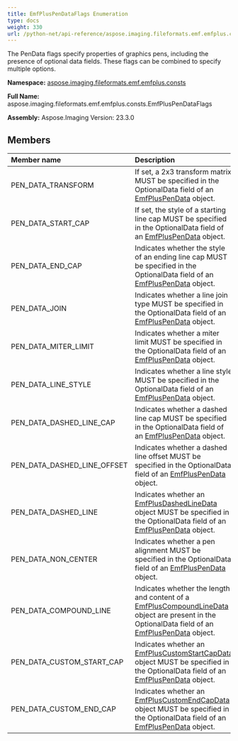 ```yaml
---
title: EmfPlusPenDataFlags Enumeration
type: docs
weight: 330
url: /python-net/api-reference/aspose.imaging.fileformats.emf.emfplus.consts/emfpluspendataflags/
---
```


The PenData flags specify properties of graphics pens, including the presence of optional data fields. These flags can be combined to specify multiple options.

**Namespace:** [aspose.imaging.fileformats.emf.emfplus.consts](/imaging/python-net/api-reference/aspose.imaging.fileformats.emf.emfplus.consts/)

**Full Name:** aspose.imaging.fileformats.emf.emfplus.consts.EmfPlusPenDataFlags

**Assembly:**  Aspose.Imaging Version: 23.3.0

## **Members**
|**Member name**|**Description**|
| :- | :- |
|PEN_DATA_TRANSFORM|If set, a 2x3 transform matrix MUST be specified in the OptionalData field of an [EmfPlusPenData](/imaging/python-net/api-reference/aspose.imaging.fileformats.emf.emfplus.objects/emfpluspendata/) object.|
|PEN_DATA_START_CAP|If set, the style of a starting line cap MUST be specified in the OptionalData field of an [EmfPlusPenData](/imaging/python-net/api-reference/aspose.imaging.fileformats.emf.emfplus.objects/emfpluspendata/) object.|
|PEN_DATA_END_CAP|Indicates whether the style of an ending line cap MUST be specified in the OptionalData field of an [EmfPlusPenData](/imaging/python-net/api-reference/aspose.imaging.fileformats.emf.emfplus.objects/emfpluspendata/) object.|
|PEN_DATA_JOIN|Indicates whether a line join type MUST be specified in the OptionalData field of an [EmfPlusPenData](/imaging/python-net/api-reference/aspose.imaging.fileformats.emf.emfplus.objects/emfpluspendata/) object.|
|PEN_DATA_MITER_LIMIT|Indicates whether a miter limit MUST be specified in the OptionalData field of an [EmfPlusPenData](/imaging/python-net/api-reference/aspose.imaging.fileformats.emf.emfplus.objects/emfpluspendata/) object.|
|PEN_DATA_LINE_STYLE|Indicates whether a line style MUST be specified in the OptionalData field of an [EmfPlusPenData](/imaging/python-net/api-reference/aspose.imaging.fileformats.emf.emfplus.objects/emfpluspendata/) object.|
|PEN_DATA_DASHED_LINE_CAP|Indicates whether a dashed line cap MUST be specified in the OptionalData field of an [EmfPlusPenData](/imaging/python-net/api-reference/aspose.imaging.fileformats.emf.emfplus.objects/emfpluspendata/) object.|
|PEN_DATA_DASHED_LINE_OFFSET|Indicates whether a dashed line offset MUST be specified in the OptionalData field of an [EmfPlusPenData](/imaging/python-net/api-reference/aspose.imaging.fileformats.emf.emfplus.objects/emfpluspendata/) object.|
|PEN_DATA_DASHED_LINE|Indicates whether an [EmfPlusDashedLineData](/imaging/python-net/api-reference/aspose.imaging.fileformats.emf.emfplus.objects/emfplusdashedlinedata/) object MUST be specified in the OptionalData field of an [EmfPlusPenData](/imaging/python-net/api-reference/aspose.imaging.fileformats.emf.emfplus.objects/emfpluspendata/) object.|
|PEN_DATA_NON_CENTER|Indicates whether a pen alignment MUST be specified in the OptionalData field of an [EmfPlusPenData](/imaging/python-net/api-reference/aspose.imaging.fileformats.emf.emfplus.objects/emfpluspendata/) object.|
|PEN_DATA_COMPOUND_LINE|Indicates whether the length and content of a [EmfPlusCompoundLineData](/imaging/python-net/api-reference/aspose.imaging.fileformats.emf.emfplus.objects/emfpluscompoundlinedata/) object are present in the OptionalData field of an [EmfPlusPenData](/imaging/python-net/api-reference/aspose.imaging.fileformats.emf.emfplus.objects/emfpluspendata/) object.|
|PEN_DATA_CUSTOM_START_CAP|Indicates whether an [EmfPlusCustomStartCapData](/imaging/python-net/api-reference/aspose.imaging.fileformats.emf.emfplus.objects/emfpluscustomstartcapdata/) object MUST be specified in the OptionalData field of an [EmfPlusPenData](/imaging/python-net/api-reference/aspose.imaging.fileformats.emf.emfplus.objects/emfpluspendata/) object.|
|PEN_DATA_CUSTOM_END_CAP|Indicates whether an [EmfPlusCustomEndCapData](/imaging/python-net/api-reference/aspose.imaging.fileformats.emf.emfplus.objects/emfpluscustomendcapdata/) object MUST be specified in the OptionalData field of an [EmfPlusPenData](/imaging/python-net/api-reference/aspose.imaging.fileformats.emf.emfplus.objects/emfpluspendata/) object.|
